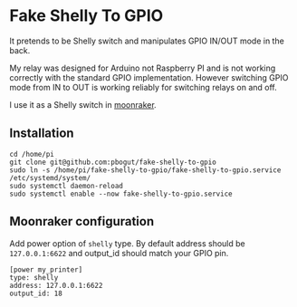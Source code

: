 # Fake Shelly To GPIO

It pretends to be Shelly switch and manipulates GPIO IN/OUT mode in the back.

My relay was designed for Arduino not Raspberry PI and is not working correctly
with the standard GPIO implementation. However switching GPIO mode from IN to OUT
is working reliably for switching relays on and off.

I use it as a Shelly switch in [moonraker](https://github.com/Arksine/moonraker).

## Installation 

```
cd /home/pi
git clone git@github.com:pbogut/fake-shelly-to-gpio
sudo ln -s /home/pi/fake-shelly-to-gpio/fake-shelly-to-gpio.service /etc/systemd/system/
sudo systemctl daemon-reload
sudo systemctl enable --now fake-shelly-to-gpio.service
```

## Moonraker configuration

Add power option of `shelly` type. By default address should be `127.0.0.1:6622`
and output_id should match your GPIO pin.

```
[power my_printer]
type: shelly
address: 127.0.0.1:6622
output_id: 18
```
